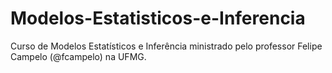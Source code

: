 # Modelos-Estatisticos-e-Inferencia
Curso de Modelos Estatísticos e Inferência ministrado pelo professor Felipe Campelo (@fcampelo) na UFMG.
